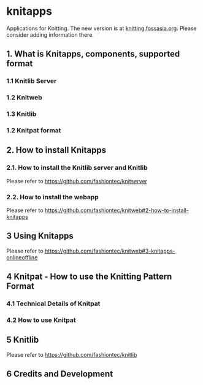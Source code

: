 # knitapps
Applications for Knitting. The new version is at [knitting.fossasia.org](https://knitting.fossasia.org). Please consider adding information there.

## 1. What is Knitapps, components, supported format
### 1.1 Knitlib Server
### 1.2 Knitweb
### 1.3 Knitlib
### 1.2 Knitpat format

## 2. How to install Knitapps 
### 2.1. How to install the Knitlib server and Knitlib
Please refer to https://github.com/fashiontec/knitserver

### 2.2. How to install the webapp
Please refer to https://github.com/fashiontec/knitweb#2-how-to-install-knitapps

## 3 Using Knitapps
Please refer to https://github.com/fashiontec/knitweb#3-knitapps-onlineoffline

## 4 Knitpat - How to use the Knitting Pattern Format
### 4.1 Technical Details of Knitpat
### 4.2 How to use Knitpat

## 5 Knitlib
Please refer to https://github.com/fashiontec/knitlib

## 6 Credits and Development
